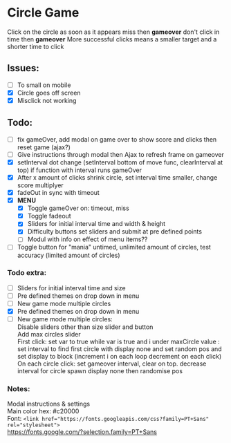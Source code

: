 # Circle Game
Click on the circle as soon as it appears miss then **gameover** don't click in time then **gameover**
More successful clicks means a smaller target and a shorter time to click

## Issues:
- [ ] To small on mobile
- [x] Circle goes off screen
- [x] Misclick not working

## Todo:
- [ ] fix gameOver, add modal on game over to show score and clicks then reset game (ajax?)
- [ ] Give instructions through modal then Ajax to refresh frame on gameover
- [x] setInterval dot change (setInterval bottom of move func, clearInterval at top) if function with interval runs gameOver
- [x] After x amount of clicks shrink circle, set interval time smaller, change score multiplyer
- [x] fadeOut in sync with timeout
- [x] **MENU** <br>
    - [x] Toggle gameOver on: timeout, miss
    - [x] Toggle fadeout
    - [x] Sliders for initial interval time and width & height
    - [x] Difficulty buttons set sliders and submit at pre defined points
    - [ ] Modul with info on effect of menu items??
- [ ] Toggle button for "mania" untimed, unlimited amount of circles, test accuracy (limited amount of circles)
### Todo extra:
- [ ] Sliders for initial interval time and size
- [ ] Pre defined themes on drop down in menu
- [ ] New game mode multiple circles
- [x] Pre defined themes on drop down in menu
- [ ] New game mode multiple circles: <br>
    Disable sliders other than size slider and button  <br>
    Add max circles slider  <br>
    First click: set var to true while var is true and i under maxCircle value : set interval to  find first circle with display none and  set random pos and set display to block
    (increment i on each loop decrement on each click)<br>
    On each circle click: set gameover interval, clear on top. decrease interval for circle spawn display none then randomise pos

### Notes:
Modal instructions & settings <br>
Main color hex: #c20000 <br>
Font: ```<link href="https://fonts.googleapis.com/css?family=PT+Sans" rel="stylesheet">``` <br>
https://fonts.google.com/?selection.family=PT+Sans
